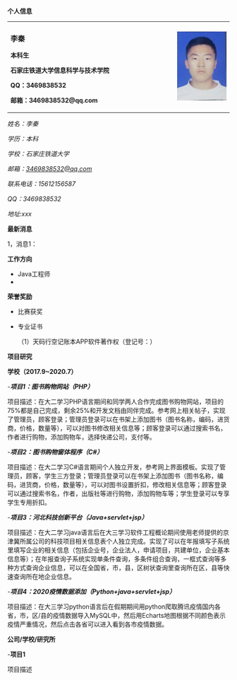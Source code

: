 **个人信息**

<table border="0">
  <tr>
    <td width="75%">
      <p><b><h3>李秦</h3><b><p>
      <p><b>本科生</b></p>
      <p><b>石家庄铁道大学信息科学与技术学院</b></p>
      <p><b>QQ：3469838532</b></p>
      <p><b>邮箱：3469838532@qq.com</b></p>
    </td>
    <td width="25%" >
      <img src="./liqin.jpg" width="100%" height="100%" >     
    </td>
  </tr>
</table>

*姓名：李秦*

*学历：本科*

*学校：石家庄铁道大学*

*邮箱：3469838532@qq.com*

*联系电话：15612156587*

*QQ：3469838532*

*地址:xxx*

**最新消息**

1，消息1：

**工作方向**
- Java工程师
- 

**荣誉奖励**
- 比赛获奖

- 专业证书

  （1）天码行空记账本APP软件著作权（登记号：）
  
**项目研究**

**学校（2017.9~2020.7）**

-***项目1：图书购物网站（PHP）***

项目描述：在大二学习PHP语言期间和同学两人合作完成图书购物网站，项目的75%都是自己完成，剩余25%和开发文档由同伴完成。参考网上相关帖子，实现了管理员，顾客登录；管理员登录可以在书架上添加图书（图书名称，编码，进货商，价格，数量等），可以对图书修改相关信息等；顾客登录可以通过搜索书名，作者进行购物，添加购物车，选择快递公司，支付等。

-***项目2：图书购物窗体程序（C#）***

项目描述：在大二学习C#语言期间个人独立开发，参考网上界面模板。实现了管理员，顾客，学生三方登录；管理员登录可以在书架上添加图书（图书名称，编码，进货商，价格，数量等），可以对图书设置折扣，修改相关信息等；顾客登录可以通过搜索书名，作者，出版社等进行购物，添加购物车等；学生登录可以专享学生专用折扣。

-***项目3：河北科技创新平台（Java+servlet+jsp）***

项目描述：在大二学习java语言后在大三学习软件工程概论期间使用老师提供的京津冀所属公司的科技项目相关信息表个人独立完成。实现了可以在年报填写子系统里填写企业的相关信息（包括企业号，企业法人，申请项目，共建单位，企业基本信息等）；在年报查询子系统实现单条件查询，多条件组合查询，一框式查询等多种方式查询企业信息，可以在全国省，市，县，区树状查询里查询所在区，县等快速查询所在地企业信息。

-***项目4：2020疫情数据添加（Python+java+servlet+jsp）***

项目描述：在大三学习python语言后在假期期间用python爬取腾讯疫情国内各省，市，区/县的疫情数据导入MySQL中，然后用Echarts地图根据不同颜色表示疫情严重情况，然后点击各省可以进入看到各市疫情数据。

**公司/学校/研究所**

-**项目1**

项目描述
